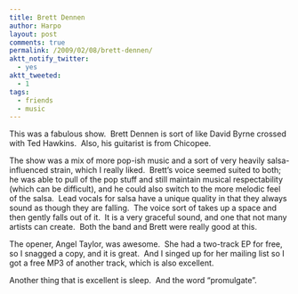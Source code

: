 ```yaml
---
title: Brett Dennen
author: Harpo
layout: post
comments: true
permalink: /2009/02/08/brett-dennen/
aktt_notify_twitter:
  - yes
aktt_tweeted:
  - 1
tags:
  - friends
  - music
---
```

This was a fabulous show.  Brett Dennen is sort of like David Byrne crossed with Ted Hawkins.  Also, his guitarist is from Chicopee.

The show was a mix of more pop-ish music and a sort of very heavily salsa-influenced strain, which I really liked.  Brett&#8217;s voice seemed suited to both; he was able to pull of the pop stuff and still maintain musical respectability (which can be difficult), and he could also switch to the more melodic feel of the salsa.  Lead vocals for salsa have a unique quality in that they always sound as though they are falling.  The voice sort of takes up a space and then gently falls out of it.  It is a very graceful sound, and one that not many artists can create.  Both the band and Brett were really good at this.

The opener, Angel Taylor, was awesome.  She had a two-track EP for free, so I snagged a copy, and it is great.  And I singed up for her mailing list so I got a free MP3 of another track, which is also excellent.

Another thing that is excellent is sleep.  And the word &#8220;promulgate&#8221;.